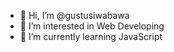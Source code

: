 - 👋 Hi, I’m @gustusiwabawa
- 👀 I’m interested in Web Developing
- 🌱 I’m currently learning JavaScript


<!---
gustusiwabawa/gustusiwabawa is a ✨ special ✨ repository because its `README.md` (this file) appears on your GitHub profile.
You can click the Preview link to take a look at your changes.
--->

